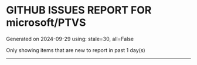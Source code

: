 
# GITHUB ISSUES REPORT FOR microsoft/PTVS


Generated on 2024-09-29 using: stale=30, all=False


Only showing items that are new to report in past 1 day(s)


---




















